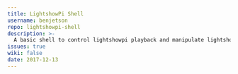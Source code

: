 ```yaml
---
title: LightshowPi Shell
username: benjetson
repo: lightshowpi-shell
description: >-
  A basic shell to control lightshowpi playback and manipulate lightshowpi playlists.
issues: true
wiki: false
date: 2017-12-13
---
```

